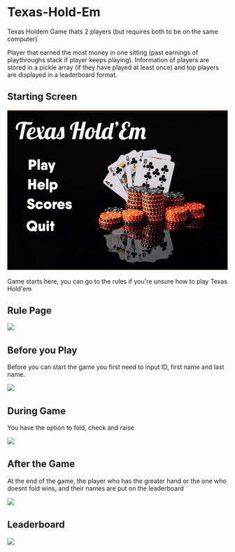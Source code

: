 # Texas-Hold-Em

Texas Holdem Game thats 2 players (but requires both to be on the same computer)

Player that earned the most money in one sitting (past earnings of playthroughs stack if player keeps playing). 
Information of players are stored in a pickle array (if they have played at least once) and top players are displayed in a leaderboard format.

## Starting Screen

![](readmeimg/mainmenu.png)

Game starts here, you can go to the rules if you're unsure how to play Texas Hold'em

## Rule Page

![](readmeimg/rules)


## Before you Play
Before you can start the game you first need to input ID, first name and last name.

![](readmeimg/inputname)


## During Game
You have the option to fold, check and raise

![](readmeimg/ingame1)

## After the Game
At the end of the game, the player who has the greater hand or the one who doesnt fold wins, and their names are put on the leaderboard

![](readmeimg/gamedone)

## Leaderboard

![](readmeimg/leaderboardchange)

